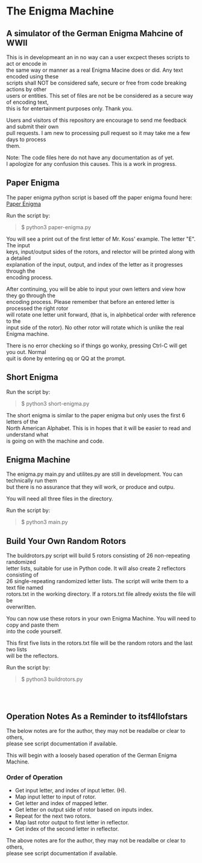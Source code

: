 # The Enigma Machine

## A simulator of the German Enigma Mahcine of WWII

This is in developmeant an in no way can a user excpect theses scripts to act or encode in<br>
the same way or manner as a real Enigma Macine does or did. Any text encoded using these<br>
scripts shall NOT be considered safe, secure or free from code breaking actions by other<br>
users or entities. This set of files are not be be considered as a secure way of encoding text,<br>
this is for entertainment purposes only. Thank you.<br>

Users and visitors of this repository are encourage to send me feedback and submit their own<br>
pull requests. I am new to processing pull request so it may take me a few days to process<br>
them.

Note: The code files here do not have any documentation as of yet.<br>
I apologize for any confusion this causes. This is a work in progress.

## Paper Enigma

The paper enigma python script is based off the paper enigma found here:
[Paper Enigma](https://mckoss.com/posts/paper-enigma/)

Run the script by:

> $ python3 paper-enigma.py

You will see a print out of the first letter of Mr. Koss' example. The letter "E". The input<br>
keys, input/output sides of the rotors, and relector will be printed along with a detailed<br>
explanation of the input, output, and index of the letter as it progresses through the<br>
encoding process.<br>

After continuing, you will be able to input your own letters and view how they go through the<br>
encoding process. Please remember that before an entered letter is processed the right rotor<br>
will rotate one letter unit forward, (that is, in alphbetical order with reference to the<br>
input side of the rotor). No other rotor will rotate which is unlike the real Enigma machine.<br>

There is no error checking so if things go wonky, pressing Ctrl-C will get you out. Normal<br>
quit is done by entering qq or QQ at the prompt.<br>

## Short Enigma

Run the script by:

> $ python3 short-enigma.py

The short enigma is similar to the paper enigma but only uses the first 6 letters of the<br>
North American Alphabet. This is in hopes that it will be easier to read and understand what<br>
is going on with the machine and code.<br>

## Enigma Machine

The enigma.py main.py and utilites.py are still in development. You can technically run them<br>
but there is no assurance that they will work, or produce and outpu.<br>

You will need all three files in the directory.

Run the script by:

> $ python3 main.py

## Build Your Own Random Rotors

The buildrotors.py script will build 5 rotors consisting of 26 non-repeating randomized<br>
letter lists, suitable for use in Python code. It will also create 2 reflectors consisting of<br>
26 single-repeating randomized letter lists. The script will write them to a text file named<br>
rotors.txt in the working directory. If a rotors.txt file allredy exists the file will be<br>
overwritten.<br>

You can now use these rotors in your own Enigma Machine. You will need to copy and paste them<br>
into the code yourself.<br>

This first five lists in the rotors.txt file will be the random rotors and the last two lists<br>
will be the reflectors.<br>

Run the script by:

> $ python3 buildrotors.py

<br><br>
## Operation Notes As a Reminder to itsf4llofstars

The below notes are for the author, they may not be readalbe or clear to others,<br>
please see script documentation if available.<br>

This will begin with a loosely based operation of the German Enigma Machine.<br>

### Order of Operation

+ Get input letter, and index of input letter. (H).
+ Map input letter to input of rotor.
+ Get letter and index of mapped letter.
+ Get letter on output side of rotor based on inputs index.
+ Repeat for the next two rotors.
+ Map last rotor output to first letter in reflector.
+ Get index of the second letter in reflector.

The above notes are for the author, they may not be readalbe or clear to others,<br>
please see script documentation if available.<br>
